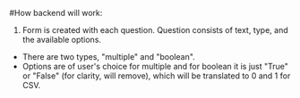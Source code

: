 #How backend will work:

1. Form is created with each question. Question consists of text, type, and the available options.
- There are two types, "multiple" and "boolean". 
- Options are of user's choice for multiple and for boolean it is just "True" or "False" (for clarity, will remove), which will be translated to 0 and 1 for CSV.